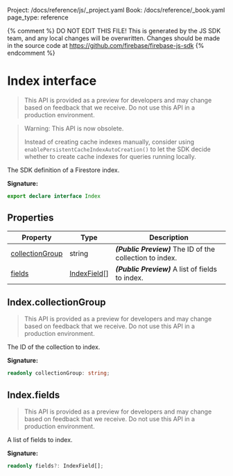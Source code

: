 Project: /docs/reference/js/_project.yaml
Book: /docs/reference/_book.yaml
page_type: reference

{% comment %}
DO NOT EDIT THIS FILE!
This is generated by the JS SDK team, and any local changes will be
overwritten. Changes should be made in the source code at
https://github.com/firebase/firebase-js-sdk
{% endcomment %}

# Index interface
> This API is provided as a preview for developers and may change based on feedback that we receive. Do not use this API in a production environment.
> 

> Warning: This API is now obsolete.
> 
> Instead of creating cache indexes manually, consider using `enablePersistentCacheIndexAutoCreation()` to let the SDK decide whether to create cache indexes for queries running locally.
> 

The SDK definition of a Firestore index.

<b>Signature:</b>

```typescript
export declare interface Index 
```

## Properties

|  Property | Type | Description |
|  --- | --- | --- |
|  [collectionGroup](./firestore_.index.md#indexcollectiongroup) | string | <b><i>(Public Preview)</i></b> The ID of the collection to index. |
|  [fields](./firestore_.index.md#indexfields) | [IndexField](./firestore_.indexfield.md#indexfield_interface)<!-- -->\[\] | <b><i>(Public Preview)</i></b> A list of fields to index. |

## Index.collectionGroup

> This API is provided as a preview for developers and may change based on feedback that we receive. Do not use this API in a production environment.
> 

The ID of the collection to index.

<b>Signature:</b>

```typescript
readonly collectionGroup: string;
```

## Index.fields

> This API is provided as a preview for developers and may change based on feedback that we receive. Do not use this API in a production environment.
> 

A list of fields to index.

<b>Signature:</b>

```typescript
readonly fields?: IndexField[];
```
